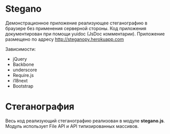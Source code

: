 Stegano
=======

Демонстрационное приложение реализующее стеганографию
в браузере без применения серверной стороны. Код приложения
документирован при помощи yuidoc (JsDoc комментарии).
Приложение размещено по адресу http://steganopy.herokuapp.com

Зависимости:

* jQuery
* Backbone
* underscore
* Require.js
* i18next
* Bootstrap

Стеганография
=============

Весь код реализующий стеганографию реализован в модуле **stegano.js**.
Модуль использует File API и API типизированных массивов.
